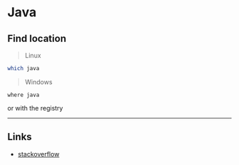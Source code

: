 # Java 
## Find location
> Linux

```Bash
which java
```

> Windows
```CMD
where java
```
or with the registry

---

## Links
- [stackoverflow](https://stackoverflow.com/questions/4681090/how-do-i-find-where-jdk-is-installed-on-my-windows-machine)
